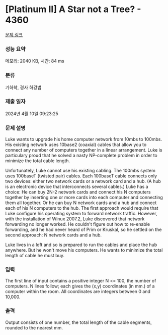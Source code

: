 # [Platinum II] A Star not a Tree? - 4360 

[문제 링크](https://www.acmicpc.net/problem/4360) 

### 성능 요약

메모리: 2040 KB, 시간: 84 ms

### 분류

기하학, 경사 하강법

### 제출 일자

2024년 4월 10일 09:23:25

### 문제 설명

<p>Luke wants to upgrade his home computer network from 10mbs to 100mbs. His existing network uses 10base2 (coaxial) cables that allow you to connect any number of computers together in a linear arrangement. Luke is particulary proud that he solved a nasty NP-complete problem in order to minimize the total cable length.</p>

<p>Unfortunately, Luke cannot use his existing cabling. The 100mbs system uses 100baseT (twisted pair) cables. Each 100baseT cable connects only two devices: either two network cards or a network card and a hub. (A hub is an electronic device that interconnects several cables.) Luke has a choice: He can buy 2N-2 network cards and connect his N computers together by inserting one or more cards into each computer and connecting them all together. Or he can buy N network cards and a hub and connect each of his N computers to the hub. The first approach would require that Luke configure his operating system to forward network traffic. However, with the installation of Winux 2007.2, Luke discovered that network forwarding no longer worked. He couldn't figure out how to re-enable forwarding, and he had never heard of Prim or Kruskal, so he settled on the second approach: N network cards and a hub.</p>

<p>Luke lives in a loft and so is prepared to run the cables and place the hub anywhere. But he won't move his computers. He wants to minimize the total length of cable he must buy.</p>

### 입력 

 <p>The first line of input contains a positive integer N <= 100, the number of computers. N lines follow; each gives the (x,y) coordinates (in mm.) of a computer within the room. All coordinates are integers between 0 and 10,000.</p>

### 출력 

 <p>Output consists of one number, the total length of the cable segments, rounded to the nearest mm.</p>

